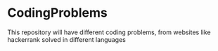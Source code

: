 # CodingProblems
This repository will have different coding problems, from websites like hackerrank solved in different languages
